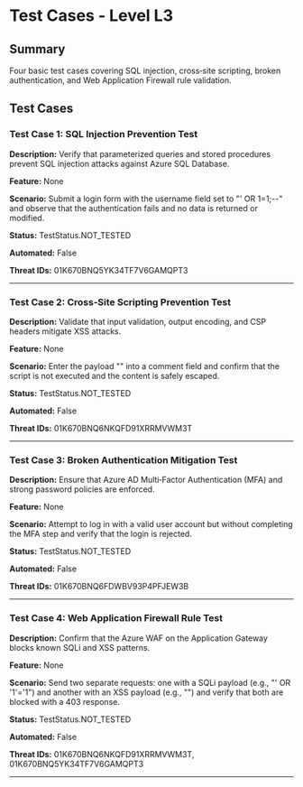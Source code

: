 # Test Cases - Level L3

## Summary

Four basic test cases covering SQL injection, cross‑site scripting, broken authentication, and Web Application Firewall rule validation.

## Test Cases

### Test Case 1: SQL Injection Prevention Test

**Description:** Verify that parameterized queries and stored procedures prevent SQL injection attacks against Azure SQL Database.

**Feature:** None

**Scenario:** Submit a login form with the username field set to "' OR 1=1;--" and observe that the authentication fails and no data is returned or modified.

**Status:** TestStatus.NOT_TESTED

**Automated:** False

**Threat IDs:** 01K670BNQ5YK34TF7V6GAMQPT3

---

### Test Case 2: Cross‑Site Scripting Prevention Test

**Description:** Validate that input validation, output encoding, and CSP headers mitigate XSS attacks.

**Feature:** None

**Scenario:** Enter the payload "<script>alert('xss')</script>" into a comment field and confirm that the script is not executed and the content is safely escaped.

**Status:** TestStatus.NOT_TESTED

**Automated:** False

**Threat IDs:** 01K670BNQ6NKQFD91XRRMVWM3T

---

### Test Case 3: Broken Authentication Mitigation Test

**Description:** Ensure that Azure AD Multi‑Factor Authentication (MFA) and strong password policies are enforced.

**Feature:** None

**Scenario:** Attempt to log in with a valid user account but without completing the MFA step and verify that the login is rejected.

**Status:** TestStatus.NOT_TESTED

**Automated:** False

**Threat IDs:** 01K670BNQ6FDWBV93P4PFJEW3B

---

### Test Case 4: Web Application Firewall Rule Test

**Description:** Confirm that the Azure WAF on the Application Gateway blocks known SQLi and XSS patterns.

**Feature:** None

**Scenario:** Send two separate requests: one with a SQLi payload (e.g., "' OR '1'='1") and another with an XSS payload (e.g., "<script>alert(1)</script>") and verify that both are blocked with a 403 response.

**Status:** TestStatus.NOT_TESTED

**Automated:** False

**Threat IDs:** 01K670BNQ6NKQFD91XRRMVWM3T, 01K670BNQ5YK34TF7V6GAMQPT3

---

